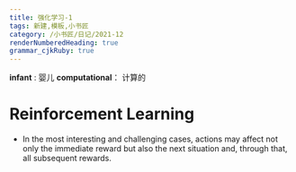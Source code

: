 ```yaml
---
title: 强化学习-1
tags: 新建,模板,小书匠
category: /小书匠/日记/2021-12
renderNumberedHeading: true
grammar_cjkRuby: true
---
```



**infant** : 婴儿
**computational**： 计算的

# Reinforcement Learning
- In the most interesting and challenging cases, actions may affect not only the immediate reward but also the next situation and, through that, all subsequent rewards.